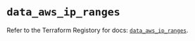 # `data_aws_ip_ranges`

Refer to the Terraform Registory for docs: [`data_aws_ip_ranges`](https://www.terraform.io/docs/providers/aws/d/ip_ranges).
